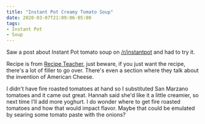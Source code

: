 ```yaml
---
title: "Instant Pot Creamy Tomato Soup"
date: 2020-03-07T21:09:06-05:00
tags:
- Instant Pot
- Soup
---
```


Saw a post about Instant Pot tomato soup on [/r/instantpot](https://www.reddit.com/r/instantpot/) and had to try it.

<!--more-->

Recipe is from [Recipe Teacher](https://recipeteacher.com/instant-pot-creamy-tomato-basil-soup), just beware, if you just want the recipe, there's a lot of filler to go over. There's even a section where they talk about the invention of American Cheese.

I didn't have fire roasted tomatoes at hand so I substituted San Marzano tomatoes and it came out great. Hannah said she'd like it a little creamier, so next time I'll add more yoghurt. I do wonder where to get fire roasted tomatoes and how that would impact flavor. Maybe that could be emulated by searing some tomato paste with the onions?

